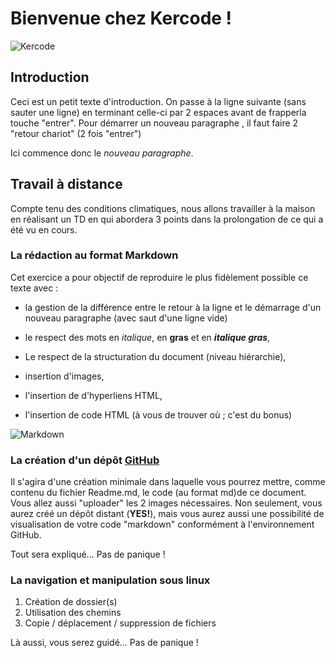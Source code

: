 # Bienvenue chez Kercode !

 ![Kercode](greta-web/td-markdown/images/kercode.jpg "Titre de l'image")

 ## Introduction 

 Ceci est un petit texte d'introduction. On passe à la ligne suivante (sans sauter une ligne) en terminant celle-ci
par 2 espaces avant de frapperla touche "entrer".
Pour démarrer un nouveau paragraphe , il faut faire 2 "retour chariot" (2 fois "entrer")


Ici commence donc le *nouveau paragraphe*.


## Travail à distance 

Compte tenu des conditions climatiques, nous allons travailler à la maison en réalisant un TD en qui abordera 3
points dans la prolongation de ce qui a été vu en cours.

### La rédaction au format Markdown

Cet exercice a pour objectif de reproduire le plus fidèlement possible ce
texte avec :

* la gestion de la différence entre le retour à la ligne et le démarrage
d'un nouveau paragraphe (avec saut d'une ligne vide)

* le respect des mots en *italique*, en **gras** et en ***italique gras***,

* Le respect de la structuration du document (niveau hiérarchie),

* insertion d'images,

* l'insertion de d'hyperliens HTML,

* l'insertion de code HTML (à vous de trouver où ; c'est du bonus)

![Markdown](greta-web/td-markdown/images/markdown.png "Titre de l'image")

### La création d'un dépôt [GitHub](http://www.github.com)

Il s'agira d'une création minimale dans laquelle vous pourrez mettre, comme contenu du fichier Readme.md, le
code (au format md)de ce document. Vous allez aussi "uploader" les 2 images nécessaires.
Non seulement, vous aurez créé un dépôt distant (**YES!**), mais vous aurez aussi une possibilité de visualisation
de votre code "markdown" conformément à l'environnement GitHub.

Tout sera expliqué... Pas de panique !

### La navigation et manipulation sous linux

1. Création de dossier(s)
2. Utilisation des chemins 
3. Copie / déplacement / suppression de fichiers 


Là aussi, vous serez guidé... Pas de panique !
